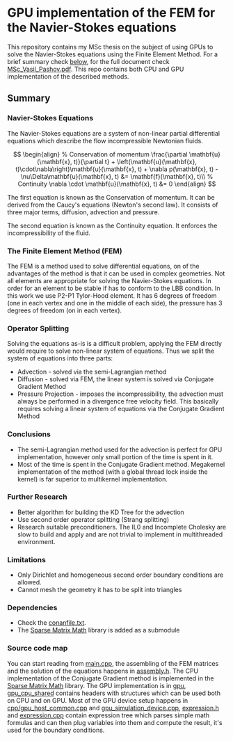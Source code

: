# GPU implementation of the FEM for the Navier-Stokes equations

This repository contains my MSc thesis on the subject of using GPUs to solve the Navier-Stokes equations using the Finite Element Method. For a brief summary check [below](#summary), for the full document check [MSc_Vasil_Pashov.pdf](MSc_Vasil_Pashov.pdf). This repo contains both CPU and GPU implementation of the described methods.

## Summary
### Navier-Stokes Equations
The Navier-Stokes equations are a system of non-linear partial differential equations which describe the flow incompressible Newtonian fluids.

$$
\begin{align}
  % Conservation of momentum
  \frac{\partial \mathbf{u}(\mathbf{x}, t)}{\partial t} + \left(\mathbf{u}(\mathbf{x}, t)\cdot\nabla\right)\mathbf{u}(\mathbf{x}, t) + \nabla p(\mathbf{x}, t) - \nu\Delta\mathbf{u}(\mathbf{x}, t) &= \mathbf{f}(\mathbf{x}, t)\\
  % Continuity
  \nabla \cdot \mathbf{u}(\mathbf{x}, t) &= 0
\end{align}
$$

The first equation is known as the Conservation of momentum. It can be derived from the Caucy's equations (Newton's second law). It consists of three major terms, diffusion, advection and pressure.

The second equation is known as the Continuity equation. It enforces the incompressibility of the fluid.

### The Finite Element Method (FEM)
The FEM is a method used to solve differential equations, on of the advantages of the method is that it can be used in complex geometries. Not all elements are appropriate for solving the Navier-Stokes equations. In order for an element to be stable if has to conform to the LBB condition. In this work we use P2-P1 Tylor-Hood element. It has 6 degrees of freedom (one in each vertex and one in the middle of each side), the pressure has 3 degrees of freedom (on in each vertex).

### Operator Splitting
Solving the equations as-is is a difficult problem, applying the FEM directly would require to solve non-linear system of equations. Thus we split the system of equations into three parts:
* Advection - solved via the semi-Lagrangian method
* Diffusion - solved via FEM, the linear system is solved via Conjugate Gradient Method
* Pressure Projection - imposes the incompressibility, the advection must always be performed in a divergence free velocity field. This basically requires solving a linear system of equations via the Conjugate Gradient Method

### Conclusions
* The semi-Lagrangian method used for the advection is perfect for GPU implementation, however only small portion of the time is spent in it.
* Most of the time is spent in the Conjugate Gradient method. Megakernel implementation of the method (with a global thread lock inside the kernel) is far superior to multikernel implementation.

### Further Research
* Better algorithm for building the KD Tree for the advection
* Use second order operator splitting (Strang splitting)
* Research suitable preconditioners. The IL0 and Incomplete Cholesky are slow to build and apply and are not trivial to implement in multithreaded environment.

### Limitations
* Only Dirichlet and homogeneous second order boundary conditions are allowed.
* Cannot mesh the geometry it has to be split into triangles

### Dependencies
* Check the [conanfile.txt](conanfile.txt).
* The [Sparse Matrix Math](https://github.com/vasil-pashov/sparse_matrix_math/tree/master) library is added as a submodule

### Source code map
You can start reading from [main.cpp](cpp/main.cpp), the assembling of the FEM matrices and the solution of the equations happens in [assembly.h](include/assembly.h). The CPU implementation of the Conjugate Gradient method is implemented in the [Sparse Matrix Math](https://github.com/vasil-pashov/sparse_matrix_math/tree/master) library. The GPU implementation is in [gpu](gpu), [gpu_cpu_shared](gpu_cpu_shared) contains headers with structures which can be used both on CPU and on GPU. Most of the GPU device setup happens in [cpp/gpu_host_common.cpp](gpu_host_common.cpp) and [gpu_simulation_device.cpp](cpp/gpu_simulation_device.cpp), [expression.h](include/expression.h) and [expression.cpp](cpp/expression.cpp) contain expression tree which parses simple math formulas and can then plug variables into them and compute the result, it's used for the boundary conditions.
